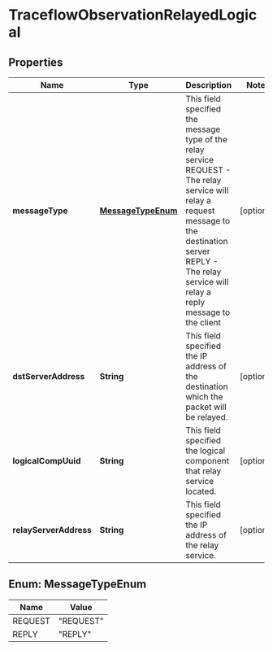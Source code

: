 # TraceflowObservationRelayedLogical

## Properties
Name | Type | Description | Notes
------------ | ------------- | ------------- | -------------
**messageType** | [**MessageTypeEnum**](#MessageTypeEnum) | This field specified the message type of the relay service REQUEST - The relay service will relay a request message to the destination server REPLY - The relay service will relay a reply message to the client |  [optional]
**dstServerAddress** | **String** | This field specified the IP address of the destination which the packet will be relayed. |  [optional]
**logicalCompUuid** | **String** | This field specified the logical component that relay service located. |  [optional]
**relayServerAddress** | **String** | This field specified the IP address of the relay service. |  [optional]

<a name="MessageTypeEnum"></a>
## Enum: MessageTypeEnum
Name | Value
---- | -----
REQUEST | &quot;REQUEST&quot;
REPLY | &quot;REPLY&quot;
